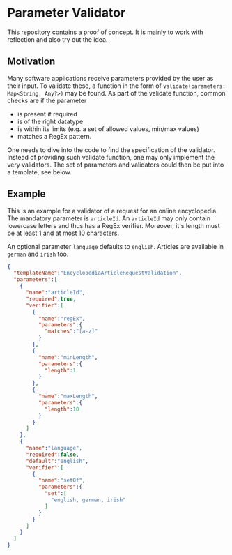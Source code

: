 # Parameter Validator

This repository contains a proof of concept.
It is mainly to work with reflection and also try out the idea.

## Motivation

Many software applications receive parameters provided by the user as their input.
To validate these, a function in the form of `validate(parameters: Map<String, Any?>)` may be found.
As part of the validate function, common checks are if the parameter

- is present if required
- is of the right datatype
- is within its limits (e.g. a set of allowed values, min/max values)
- matches a RegEx pattern.

One needs to dive into the code to find the specification of the validator.
Instead of providing such validate function, one may only implement the very validators.
The set of parameters and validators could then be put into a template, see below.

## Example

This is an example for a validator of a request for an online encyclopedia.
The mandatory parameter is `articleId`.
An `articleId` may only contain lowercase letters and thus has a RegEx verifier.
Moreover, it's length must be at least 1 and at most 10 characters.

An optional parameter `language` defaults to `english`.
Articles are available in `german` and `irish` too.

```json
{
  "templateName":"EncyclopediaArticleRequestValidation",
  "parameters":[
    {
      "name":"articleId",
      "required":true,
      "verifier":[
        {
          "name":"regEx",
          "parameters":{
            "matches":"[a-z]"
          }
        },
        {
          "name":"minLength",
          "parameters":{
            "length":1
          }
        },
        {
          "name":"maxLength",
          "parameters":{
            "length":10
          }
        }
      ]
    },
    {
      "name":"language",
      "required":false,
      "default":"english",
      "verifier":[
        {
          "name":"setOf",
          "parameters":{
            "set":[
              "english, german, irish"
            ]
          }
        }
      ]
    }
  ]
}
```